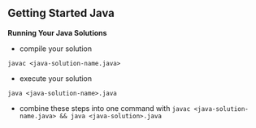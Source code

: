 ## Getting Started Java

**Running Your Java Solutions**

* compile your solution

`javac <java-solution-name.java>`

* execute your solution

`java <java-solution-name>.java`

* combine these steps into one command with `javac <java-solution-name.java> && java <java-solution>.java `

